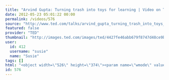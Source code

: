 ```yaml
---
title: "Arvind Gupta: Turning trash into toys for learning | Video on TED.com"
date: 2012-05-23 05:01:22 00:00
permalink: /videos/576
source: "http://www.ted.com/talks/arvind_gupta_turning_trash_into_toys_for_learning.html"
featured: false
provider: "TED"
thumbnail: "http://images.ted.com/images/ted/4427fe46abb679f8747d48ce9bc3b7f60913f4e6_389x292.jpg"
user:
  id: 412
  username: "susie"
  name: "Susie"
tags: []
html: "<object width=\"526\" height=\"374\"><param name=\"wmode\" value=\"transparent\"><param name=\"movie\" value=\"http://video.ted.com/assets/player/swf/EmbedPlayer.swf\"><param name=\"allowFullScreen\" value=\"true\"><param name=\"allowScriptAccess\" value=\"always\"><param name=\"wmode\" value=\"transparent\"><param name=\"bgColor\" value=\"#ffffff\"><param name=\"flashvars\" value=\"vh=288&amp;ap=0&amp;vu=http://download.ted.com/talks/ArvindGupta_2010P-320k.mp4&amp;su=http://images.ted.com/images/ted/tedindex/embed-posters/ArvindGupta-2010.embed_thumbnail.jpg&amp;vw=512\"><embed src=\"http://video.ted.com/assets/player/swf/EmbedPlayer.swf\" pluginspace=\"http://www.macromedia.com/go/getflashplayer\" type=\"application/x-shockwave-flash\" wmode=\"transparent\" bgcolor=\"#ffffff\" width=\"526\" height=\"374\" allowfullscreen=\"true\" allowscriptaccess=\"always\" flashvars=\"vh=288&amp;ap=0&amp;vu=http://download.ted.com/talks/ArvindGupta_2010P-320k.mp4&amp;su=http://images.ted.com/images/ted/tedindex/embed-posters/ArvindGupta-2010.embed_thumbnail.jpg&amp;vw=512\"></embed></object>"
id: 576
---
```


